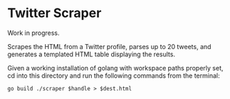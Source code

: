 # Twitter Scraper

Work in progress.

Scrapes the HTML from a Twitter profile, parses up to 20 tweets, and
generates a templated HTML table displaying the results.

Given a working installation of golang with workspace paths properly set,
cd into this directory and run the following commands from the terminal:

`
go build
./scraper $handle > $dest.html
`
